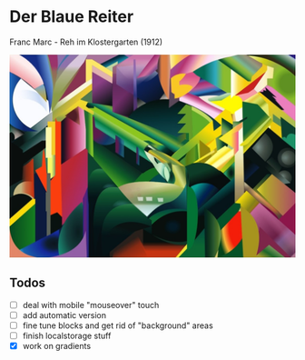 # Der Blaue Reiter

Franc Marc - Reh im Klostergarten (1912)

![Franz Marc Reh](franz-marc.jpeg)

## Todos

- [ ] deal with mobile "mouseover" touch
- [ ] add automatic version
- [ ] fine tune blocks and get rid of "background" areas
- [ ] finish localstorage stuff
- [x] work on gradients